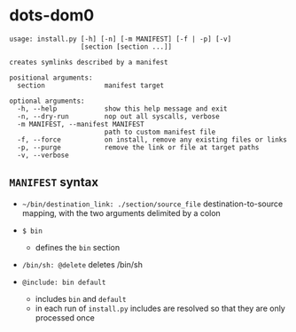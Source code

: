 # dots-dom0

```
usage: install.py [-h] [-n] [-m MANIFEST] [-f | -p] [-v]
                  [section [section ...]]

creates symlinks described by a manifest

positional arguments:
  section               manifest target

optional arguments:
  -h, --help            show this help message and exit
  -n, --dry-run         nop out all syscalls, verbose
  -m MANIFEST, --manifest MANIFEST
                        path to custom manifest file
  -f, --force           on install, remove any existing files or links
  -p, --purge           remove the link or file at target paths
  -v, --verbose
```

## `MANIFEST` syntax

- `~/bin/destination_link: ./section/source_file` 
  destination-to-source mapping, with the two arguments delimited by a colon

- `$ bin`
  - defines the `bin` section

- `/bin/sh: @delete`
  deletes /bin/sh

- `@include: bin default`
   - includes `bin` and `default`
   - in each run of `install.py` includes are resolved so that they are only processed once



